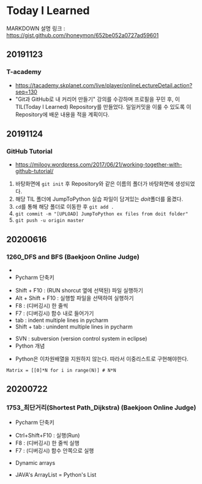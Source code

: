 ﻿# Today I Learned

MARKDOWN 설명 링크 : https://gist.github.com/ihoneymon/652be052a0727ad59601

## 20191123
### T-academy
* https://tacademy.skplanet.com/live/player/onlineLectureDetail.action?seq=130
* "Git과 GitHub로 내 커리어 만들기" 강의를 수강하며 프로필을 꾸민 후, 이 TIL(Today I Learned) Repository를 만들었다. 일일커밋을 이룰 수 있도록 이 Repository에 배운 내용을 적을 계획이다.

## 20191124
### GitHub Tutorial
* https://milooy.wordpress.com/2017/06/21/working-together-with-github-tutorial/
1. 바탕화면에 ```git init``` 후 Repository와 같은 이름의 폴더가 바탕화면에 생성되었다.
2.  해당 TIL 폴더에 JumpToPython 실습 파일이 담겨있는 *doit*폴더를 옮겼다.
3. ```cd```를 통해 해당 폴더로 이동한 후 ```git add .```
4. ```git commit -m "[UPLOAD] JumpToPython ex files from doit folder"```
5. ```git push -u origin master```

## 20200616
### 1260_DFS and BFS (Baekjoon Online Judge)
*  
* Pycharm 단축키
 - Shift + F10 : (RUN shorcut 옆에 선택된) 파일 실행하기
 - Alt + Shift + F10 : 실행할 파일을 선택하여 실행하기
 - F8 : (디버깅시) 한 줄씩
 - F7 : (디버깅시) 함수 내로 들어가기
 - tab : indent multiple lines in pycharm
 - Shift + tab : unindent multiple lines in pycharm
* SVN : subversion (version control system in eclipse)
* Python 개념
 - Python은 이차원배열을 지원하지 않는다. 따라서 이중리스트로 구현해야한다.
```
Matrix = [[0]*N for i in range(N)] # N*N
```

## 20200722
### 1753_최단거리(Shortest Path_Dijkstra) (Baekjoon Online Judge)
* Pycharm 단축키
 - Ctrl+Shift+F10 : 실행(Run)
 - F8 : (디버깅시) 한 줄씩 실행
 - F7 : (디버깅시) 함수 안쪽으로 실행
* Dynamic arrays
 - JAVA's ArrayList = Python's List
